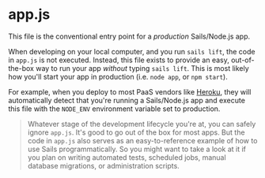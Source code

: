 # app.js

This file is the conventional entry point for a _production_ Sails/Node.js app.

When developing on your local computer, and you run `sails lift`, the code in `app.js` is not executed.  Instead, this file exists to provide an easy, out-of-the-box way to run your app _without_ typing `sails lift`.  This is most likely how you'll start your app in production (i.e. `node app`, or `npm start`).

For example, when you deploy to most PaaS vendors like [Heroku](http://heroku.com), they will automatically detect that you're running a Sails/Node.js app and execute this file with the `NODE_ENV` environment variable set to production.

> Whatever stage of the development lifecycle you're at, you can safely ignore `app.js`.  It's good to go out of the box for most apps.  But the code in `app.js` also serves as an easy-to-reference example of how to use Sails programmatically.  So you might want to take a look at it if you plan on writing automated tests, scheduled jobs, manual database migrations, or administration scripts.


<docmeta name="displayName" value="app.js">

